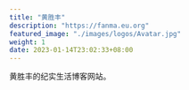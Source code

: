 ```yaml
---
title: "黄胜丰"
description: "https://fanma.eu.org"
featured_image: "./images/logos/Avatar.jpg"
weight: 1
date: 2023-01-14T23:02:33+08:00
---
```


黄胜丰的纪实生活博客网站。